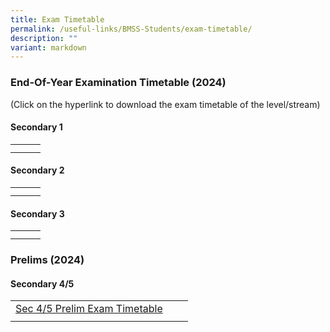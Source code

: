 ```yaml
---
title: Exam Timetable
permalink: /useful-links/BMSS-Students/exam-timetable/
description: ""
variant: markdown
---
```

### End-Of-Year Examination Timetable (2024)

(Click on the hyperlink to download the exam timetable of the level/stream)

#### Secondary 1

|  |  |  |
|---|---|---|
| | | |
|  |  |  |

#### Secondary 2

|  |  |  |
|---|---|---|
|  |  |  |
|  |  |  |

#### Secondary 3

|  |  |  |
|---|---|---|
|  |  |  |
|  |  |  |

### Prelims (2024)
#### Secondary 4/5

|  |  |  |
|---|---|---|
|[Sec 4/5 Prelim Exam Timetable](/files/2024_PRELIM_EXAMINATION_TIMETABLE_Letter_to_Students_ver2.pdf) | | |
|  |  |  |